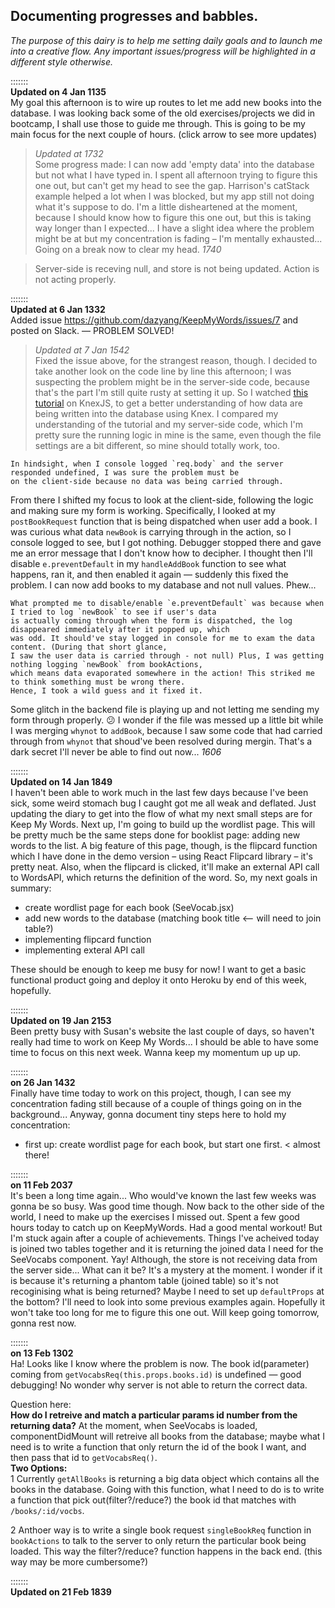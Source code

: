 ## Documenting progresses and babbles. 
*The purpose of this dairy is to help me setting daily goals and to launch me into a creative flow. Any important issues/progress will be highlighted in a different style otherwise.*  

:::::::  
**Updated on 4 Jan 1135**  
My goal this afternoon is to wire up routes to let me add new books into the database. I was looking back some of the old exercises/projects we did in bootcamp, I shall use those to guide me through. This is going to be my main focus for the next couple of hours. (click arrow to see more updates)

> *Updated at 1732*  
Some progress made: I can now add 'empty data' into the database but not what I have typed in. I spent all afternoon trying to figure this one out, but can't get my head to see the gap. Harrison's catStack example helped a lot when I was blocked, but my app still not doing what it's suppose to do. I'm a little disheartened at the moment, because I should know how to figure this one out, but this is taking way longer than I expected... I have a slight idea where the problem might be at but my concentration is fading – I'm mentally exhausted... Going on a break now to clear my head. *1740*

> Server-side is receving null, and store is not being updated. Action is not acting properly. 

:::::::  
**Updated at 6 Jan 1332**   
Added issue https://github.com/dazyang/KeepMyWords/issues/7 and posted on Slack. — PROBLEM SOLVED!

> *Updated at 7 Jan 1542*  
Fixed the issue above, for the strangest reason, though. I decided to take another look on the code line by line this afternoon; I was suspecting the problem might be in the server-side code, because that's the part I'm still quite rusty at setting it up. So I watched [this tutorial](https://www.youtube.com/watch?v=aWLlh_Gn_oA&index=7&list=PL7sCSgsRZ-smPRSrim4bX5TQfRue1jKfw) on KnexJS, to get a better understanding of how data are being written into the database using Knex. I compared my understanding of the tutorial and my server-side code, which I'm pretty sure the running logic in mine is the same, even though the file settings are a bit different, so mine should totally work, too.   
```
In hindsight, when I console logged `req.body` and the server responded undefined, I was sure the problem must be 
on the client-side because no data was being carried through. 
```  
From there I shifted my focus to look at the client-side, following the logic and making sure my form is working. Specifically, I looked at my `postBookRequest` function that is being dispatched when user add a book. I was curious what data `newBook` is carrying through in the action, so I console logged to see, but I got nothing. Debugger stopped there and gave me an error message that I don't know how to decipher. I thought then I'll disable `e.preventDefault` in my `handleAddBook` function to see what happens, ran it, and then enabled it again — suddenly this fixed the problem. I can now add books to my database and not null values. Phew...   
```
What prompted me to disable/enable `e.preventDefault` was because when I tried to log `newBook` to see if user's data 
is actually coming through when the form is dispatched, the log disappeared immediately after it popped up, which 
was odd. It should've stay logged in console for me to exam the data content. (During that short glance, 
I saw the user data is carried through - not null) Plus, I was getting nothing logging `newBook` from bookActions, 
which means data evaporated somewhere in the action! This striked me to think something must be wrong there. 
Hence, I took a wild guess and it fixed it. 
```
Some glitch in the backend file is playing up and not letting me sending my form through properly. :confused: I wonder if the file was messed up a little bit while I was merging `whynot` to `addBook`, because I saw some code that had carried through from `whynot` that shoud've been resolved during mergin. That's a dark secret I'll never be able to find out now... *1606*  

:::::::  
**Updated on 14 Jan 1849**  
I haven't been able to work much in the last few days because I've been sick, some weird stomach bug I caught got me all weak and deflated. Just updating the diary to get into the flow of what my next small steps are for Keep My Words. Next up, I'm going to build up the wordlist page. This will be pretty much be the same steps done for booklist page: adding new words to the list. A big feature of this page, though, is the flipcard function which I have done in the demo version – using React Flipcard library – it's pretty neat. Also, when the flipcard is clicked, it'll make an external API call to WordsAPI, which returns the definition of the word. So, my next goals in summary:  
  - create wordlist page for each book (SeeVocab.jsx)
  - add new words to the database (matching book title <-- will need to join table?)
  - implementing flipcard function
  - implementing exteral API call  

These should be enough to keep me busy for now! I want to get a basic functional product going and deploy it onto Heroku by end of this week, hopefully.  

:::::::  
**Updated on 19 Jan 2153**  
Been pretty busy with Susan's website the last couple of days, so haven't really had time to work on Keep My Words... I should be able to have some time to focus on this next week. Wanna keep my momentum up up up.  

:::::::  
**on 26 Jan 1432**  
Finally have time today to work on this project, though, I can see my concentration fading still because of a couple of things going on in the background... Anyway, gonna document tiny steps here to hold my concentration:  
- first up: create wordlist page for each book, but start one first. < almost there!  

:::::::  
**on 11 Feb 2037**  
It's been a long time again... Who would've known the last few weeks was gonna be so busy. Was good time though. Now back to the other side of the world, I need to make up the exercises I missed out. Spent a few good hours today to catch up on KeepMyWords. Had a good mental workout! But I'm stuck again after a couple of achievements. Things I've acheived today is joined two tables together and it is returning the joined data I need for the SeeVocabs component. Yay! Although, the store is not receiving data from the server side... What can it be? It's a mystery at the moment. I wonder if it is because it's returning a phantom table (joined table) so it's not recoginising what is being returned? Maybe I need to set up `defaultProps` at the bottom? I'll need to look into some previous examples again. Hopefully it won't take too long for me to figure this one out. Will keep going tomorrow, gonna rest now. 
 
:::::::  
**on 13 Feb 1302**  
Ha! Looks like I know where the problem is now. The book id(parameter) coming from `getVocabsReq(this.props.books.id)` is undefined — good debugging! No wonder why server is not able to return the correct data.  

Question here:  
**How do I retreive and match a particular params id number from the returning data?** At the moment, when SeeVocabs is loaded, componentDidMount will retreive all books from the database; maybe what I need is to write a function that only return the id of the book I want, and then pass that id to `getVocabsReq()`.  
**Two Options:**  
1 Currently `getAllBooks` is returning a big data object which contains all the books in the database. Going with this function, what I need to do is to write a function that pick out(filter?/reduce?) the book id that matches with `/books/:id/vocbs`. 

2 Anthoer way is to write a single book request `singleBookReq` function in `bookActions` to talk to the server to only return the particular book being loaded. This way the filter?/reduce? function happens in the back end. (this way may be more cumbersome?)  

:::::::  
**Updated on 21 Feb 1839**  

